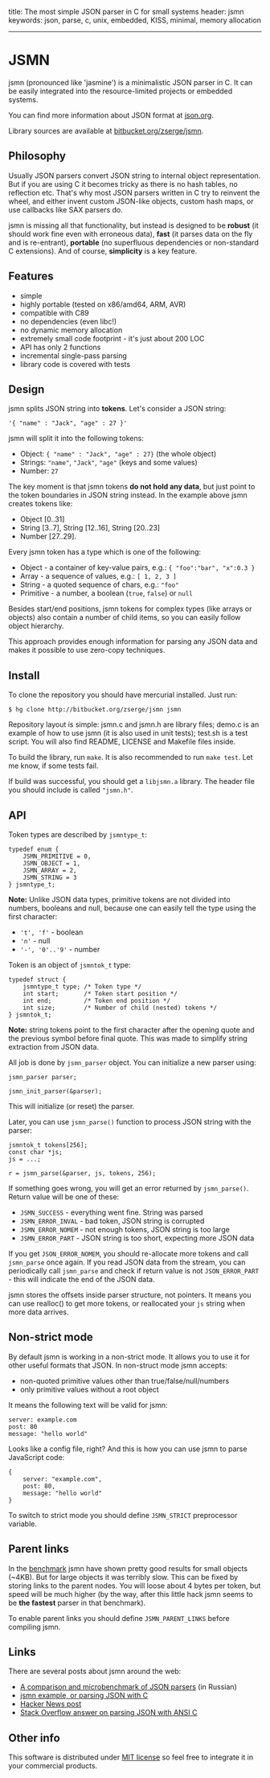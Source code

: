 title: The most simple JSON parser in C for small systems
header: jsmn
keywords: json, parse, c, unix, embedded, KISS, minimal, memory allocation

----

JSMN
====

jsmn (pronounced like 'jasmine') is a minimalistic JSON parser in C.  It can be
easily integrated into the resource-limited projects or embedded systems.

You can find more information about JSON format at [json.org][1].

Library sources are available at [bitbucket.org/zserge/jsmn][2].

Philosophy
----------

Usually JSON parsers convert JSON string to internal object representation.
But if you are using C it becomes tricky as there is no hash tables, no reflection etc.
That's why most JSON parsers written in C try to reinvent the wheel, 
and either invent custom JSON-like objects, custom hash maps, or use callbacks
like SAX parsers do.

jsmn is missing all that functionality, but instead is designed to be
**robust** (it should work fine even with erroneous data), **fast** (it parses
data on the fly and is re-entrant), **portable** (no superfluous dependencies
or non-standard C extensions). And of course, **simplicity** is a key feature.

Features
--------

* simple
* highly portable (tested on x86/amd64, ARM, AVR)
* compatible with C89
* no dependencies (even libc!)
* no dynamic memory allocation
* extremely small code footprint - it's just about 200 LOC
* API has only 2 functions
* incremental single-pass parsing
* library code is covered with tests

Design
------

jsmn splits JSON string into **tokens**. Let's consider a JSON string:

	'{ "name" : "Jack", "age" : 27 }'

jsmn will split it into the following tokens:

* Object: `{ "name" : "Jack", "age" : 27}` (the whole object)
* Strings: `"name"`, `"Jack"`, `"age"` (keys and some values)
* Number: `27`

The key moment is that jsmn tokens **do not hold any data**, 
but just point to the token boundaries in JSON string instead. 
In the example above jsmn creates tokens like: 

* Object [0..31]
* String [3..7], String [12..16], String [20..23]
* Number [27..29].

Every jsmn token has a type which is one of the following:

* Object - a container of key-value pairs, e.g.:
	`{ "foo":"bar", "x":0.3 }`
* Array - a sequence of values, e.g.:
	`[ 1, 2, 3 ]`
* String - a quoted sequence of chars, e.g.: `"foo"`
* Primitive - a number, a boolean (`true`, `false`) or `null`

Besides start/end positions, jsmn tokens for complex types (like arrays
or objects) also contain a number of child items, so you can easily follow
object hierarchy.

This approach provides enough information for parsing any JSON data and makes
it possible to use zero-copy techniques.

Install
-------

To clone the repository you should have mercurial installed. Just run:

	$ hg clone http://bitbucket.org/zserge/jsmn jsmn

Repository layout is simple: jsmn.c and jsmn.h are library files; demo.c is an
example of how to use jsmn (it is also used in unit tests); test.sh is a test
script. You will also find README, LICENSE and Makefile files inside.

To build the library, run `make`. It is also recommended to run `make test`.
Let me know, if some tests fail.

If build was successful, you should get a `libjsmn.a` library.
The header file you should include is called `"jsmn.h"`.

API
---

Token types are described by `jsmntype_t`:

	typedef enum {
		JSMN_PRIMITIVE = 0,
		JSMN_OBJECT = 1,
		JSMN_ARRAY = 2,
		JSMN_STRING = 3
	} jsmntype_t;

**Note:** Unlike JSON data types, primitive tokens are not divided into
numbers, booleans and null, because one can easily tell the type using the
first character:

* <code>'t', 'f'</code> - boolean 
* <code>'n'</code> - null
* <code>'-', '0'..'9'</code> - number

Token is an object of `jsmntok_t` type:

	typedef struct {
		jsmntype_t type; /* Token type */
		int start;       /* Token start position */
		int end;         /* Token end position */
		int size;        /* Number of child (nested) tokens */
	} jsmntok_t;

**Note:** string tokens point to the first character after
the opening quote and the previous symbol before final quote. This was made 
to simplify string extraction from JSON data.

All job is done by `jsmn_parser` object. You can initialize a new parser using:

	jsmn_parser parser;
	
	jsmn_init_parser(&parser);

This will initialize (or reset) the parser.

Later, you can use `jsmn_parse()` function to process JSON string with the 
parser:

	jsmntok_t tokens[256];
	const char *js;
	js = ...;

	r = jsmn_parse(&parser, js, tokens, 256);


If something goes wrong, you will get an error returned by `jsmn_parse()`. 
Return value will be one of these:

* `JSMN_SUCCESS` - everything went fine. String was parsed
* `JSMN_ERROR_INVAL` - bad token, JSON string is corrupted
* `JSMN_ERROR_NOMEM` - not enough tokens, JSON string is too large
* `JSMN_ERROR_PART` - JSON string is too short, expecting more JSON data

If you get `JSON_ERROR_NOMEM`, you should re-allocate more tokens and call
`jsmn_parse` once again. If you read JSON data from the stream, you can
periodically call `jsmn_parse` and check if return value is not 
`JSON_ERROR_PART` - this will indicate the end of the JSON data.

jsmn stores the offsets inside parser structure, not pointers.
It means you can use realloc() to get more tokens, or reallocated your
`js` string when more data arrives.

Non-strict mode
---------------

By default jsmn is working in a non-strict mode. It allows you to use it for 
other useful formats that JSON. In non-struct mode jsmn accepts:

* non-quoted primitive values other than true/false/null/numbers
* only primitive values without a root object

It means the following text will be valid for jsmn:

	server: example.com
	post: 80
	message: "hello world"

Looks like a config file, right? 
And this is how you can use jsmn to parse JavaScript code:

	{
		server: "example.com",
		post: 80,
		message: "hello world"
	}

To switch to strict mode you should define `JSMN_STRICT` preprocessor variable.

Parent links
------------

In the [benchmark][3] jsmn have shown pretty good results for small objects
(~4KB).  But for large objects it was terribly slow. This can be fixed by
storing links to the parent nodes. You will loose about 4 bytes per token, but
speed will be much higher (by the way, after this little hack jsmn seems to be
**the fastest** parser in that benchmark).

To enable parent links you should define `JSMN_PARENT_LINKS` before compiling
jsmn. 

Links
-----

There are several posts about jsmn around the web:

* [A comparison and microbenchmark of JSON parsers][3] (in Russian)
* [jsmn example, or parsing JSON with C][4]
* [Hacker News post][5]
* [Stack Overflow answer on parsing JSON with ANSI C][6]

Other info
----------

This software is distributed under [MIT license][10]
 so feel free to integrate it in your commercial products.

[1]: http://www.json.org/
[2]: https://bitbucket.org/zserge/jsmn/wiki/Home
[3]: http://lionet.livejournal.com/118853.html
[4]: http://alisdair.mcdiarmid.org/2012/08/14/jsmn-example.html
[5]: http://news.ycombinator.com/item?id=4386834
[6]: http://stackoverflow.com/questions/10674575/parse-json-in-ansi-c
[10]: http://www.opensource.org/licenses/mit-license.php


